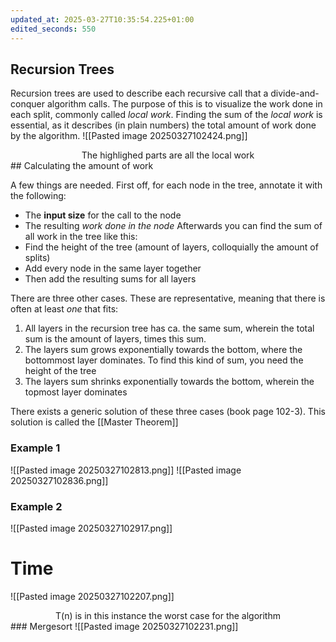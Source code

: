 ```yaml
---
updated_at: 2025-03-27T10:35:54.225+01:00
edited_seconds: 550
---
```

## Recursion Trees
Recursion trees are used to describe each recursive call that a divide-and-conquer algorithm calls. The purpose of this is to visualize the work done in each split, commonly called *local work*. Finding the sum of the *local work* is essential, as it describes (in plain numbers) the total amount of work done by the algorithm.
![[Pasted image 20250327102424.png]]
<center> The highlighed parts are all the local work </center>
## Calculating the amount of work

A few things are needed. First off, for each node in the tree, annotate it with the following:
- The **input size** for the call to the node
- The resulting *work done in the node*
Afterwards you can find the sum of all work in the tree like this:
- Find the height of the tree (amount of layers, colloquially the amount of splits)
- Add every node in the same layer together
- Then add the resulting sums for all layers

There are three other cases. These are representative, meaning that there is often at least *one* that fits:
1. All layers in the recursion tree has ca. the same sum, wherein the total sum is the amount of layers, times this sum.
2. The layers sum grows exponentially towards the bottom, where the bottommost layer dominates. To find this kind of sum, you need the height of the tree
3. The layers sum shrinks exponentially towards the bottom, wherein the topmost layer dominates

There exists a generic solution of these three cases (book page 102-3). This solution is called the [[Master Theorem]]


### Example 1
![[Pasted image 20250327102813.png]]
![[Pasted image 20250327102836.png]]
### Example 2
![[Pasted image 20250327102917.png]]

# Time
![[Pasted image 20250327102207.png]]
<center> T(n) is in this instance the worst case for the algorithm </center>
### Mergesort
![[Pasted image 20250327102231.png]]